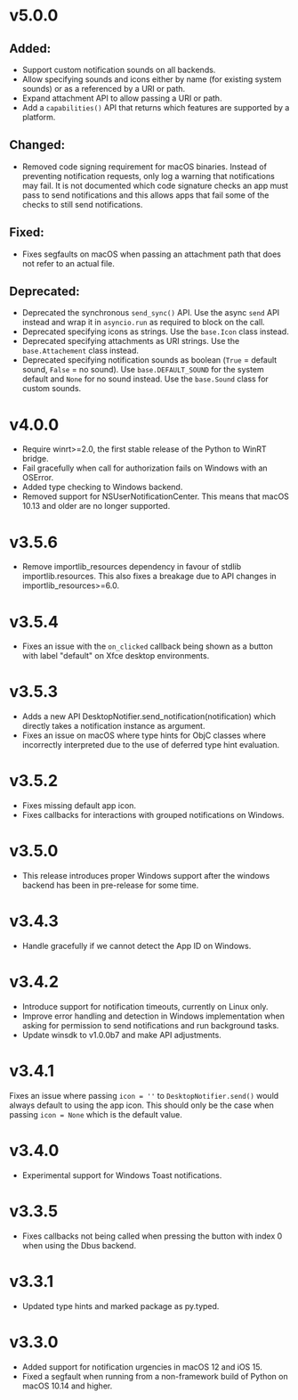 # v5.0.0

## Added:

* Support custom notification sounds on all backends.
* Allow specifying sounds and icons either by name (for existing system sounds) or as a
  referenced by a URI or path.
* Expand attachment API to allow passing a URI or path.
* Add a `capabilities()` API that returns which features are supported by a platform.

## Changed:

* Removed code signing requirement for macOS binaries. Instead of preventing
  notification requests, only log a warning that notifications may fail. It is not
  documented which code signature checks an app must pass to send notifications and this
  allows apps that fail some of the checks to still send notifications.

## Fixed:

* Fixes segfaults on macOS when passing an attachment path that does not refer to an
  actual file.

## Deprecated:

* Deprecated the synchronous `send_sync()` API. Use the async `send` API instead and 
  wrap it in `asyncio.run` as required to block on the call.
* Deprecated specifying icons as strings. Use the `base.Icon` class instead.
* Deprecated specifying attachments as URI strings. Use the `base.Attachement` class
  instead.
* Deprecated specifying notification sounds as boolean (`True` = default sound,
  `False` = no sound). Use `base.DEFAULT_SOUND` for the system default and `None` for no
  sound instead. Use the `base.Sound` class for custom sounds.

# v4.0.0

* Require winrt>=2.0, the first stable release of the Python to WinRT bridge.
* Fail gracefully when call for authorization fails on Windows with an OSError.
* Added type checking to Windows backend.
* Removed support for NSUserNotificationCenter. This means that macOS 10.13 and older
  are no longer supported.

# v3.5.6

* Remove importlib_resources dependency in favour of stdlib importlib.resources. This
  also fixes a breakage due to API changes in importlib_resources>=6.0.

# v3.5.4

* Fixes an issue with the `on_clicked` callback being shown as a button with label
  "default" on Xfce desktop environments.

# v3.5.3

* Adds a new API DesktopNotifier.send_notification(notification) which directly takes a
  notification instance as argument.
* Fixes an issue on macOS where type hints for ObjC classes where incorrectly
  interpreted due to the use of deferred type hint evaluation.

# v3.5.2

* Fixes missing default app icon.
* Fixes callbacks for interactions with grouped notifications on Windows.

# v3.5.0

* This release introduces proper Windows support after the windows backend has been in
  pre-release for some time.

# v3.4.3
 
* Handle gracefully if we cannot detect the App ID on Windows.

# v3.4.2

* Introduce support for notification timeouts, currently on Linux only.
* Improve error handling and detection in Windows implementation when asking for
  permission to send notifications and run background tasks.
* Update winsdk to v1.0.0b7 and make API adjustments.

# v3.4.1

Fixes an issue where passing `icon = ''` to `DesktopNotifier.send()` would always
default to using the app icon. This should only be the case when passing `icon = None`
which is the default value.

# v3.4.0

* Experimental support for Windows Toast notifications.

# v3.3.5

* Fixes callbacks not being called when pressing the button with index 0 when using the Dbus backend.

# v3.3.1

* Updated type hints and marked package as py.typed.

# v3.3.0

* Added support for notification urgencies in macOS 12 and iOS 15.
* Fixed a segfault when running from a non-framework build of Python on macOS 10.14 and higher.